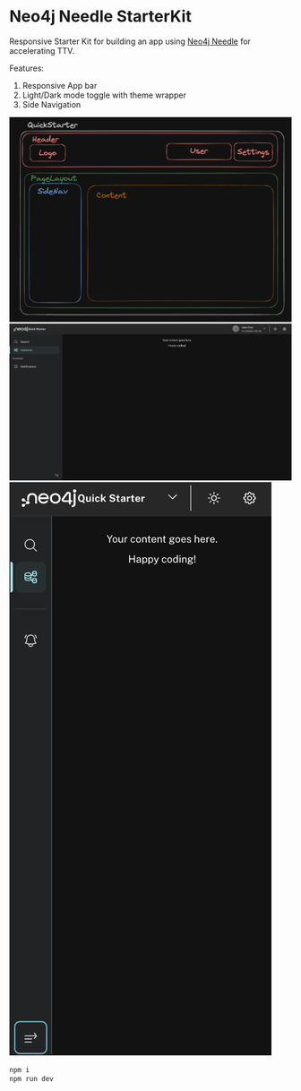 # Neo4j Needle StarterKit

Responsive Starter Kit for building an app using [Neo4j Needle](https://www.neo4j.design/) for accelerating TTV.

Features:
1. Responsive App bar
2. Light/Dark mode toggle with theme wrapper
3. Side Navigation

![Architecture](doc/ComponentArchitecture.png)
![Desktop](/doc/desktop.png)
![Mobile](/doc/mobile.png)

```shell
npm i
npm run dev
```